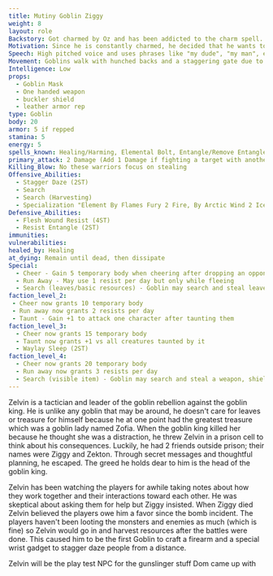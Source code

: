 ```yaml
---
title: Mutiny Goblin Ziggy
weight: 8
layout: role
Backstory: Got charmed by Oz and has been addicted to the charm spell. 
Motivation: Since he is constantly charmed, he decided that he wants to impress Zelvin with his new friends to earn him a spot next to Zelvin.
Speech: High pitched voice and uses phrases like "my dude", "my man", etc.
Movement: Goblins walk with hunched backs and a staggering gate due to living in small caves and other underground dwellings.
Intelligence: Low
props:
  - Goblin Mask
  - One handed weapon
  - buckler shield
  - leather armor rep
type: Goblin
body: 20
armor: 5 if repped
stamina: 5
energy: 5
spells_known: Healing/Harming, Elemental Bolt, Entangle/Remove Entangle Foot, Charm, Feat of Strength
primary_attack: 2 Damage (Add 1 Damage if fighting a target with another ally)
Killing_Blow: No these warriors focus on stealing
Offensive_Abilities: 
  - Stagger Daze (2ST)
  - Search
  - Search (Harvesting)
  - Specialization "Element By Flames Fury 2 Fire, By Arctic Wind 2 Ice, By Crushing Earth 2 Stone, By Thunders Crash 2 Lightning, By Natures Light 2 Healing, By  Creeping Darkness 2 Harming"
Defensive_Abilities: 
  - Flesh Wound Resist (4ST)
  - Resist Entangle (2ST)
immunities: 
vulnerabilities: 
healed_by: Healing
at_dying: Remain until dead, then dissipate
Special: 
  - Cheer - Gain 5 temporary body when cheering after dropping an opponent.
  - Run Away - May use 1 resist per day but only while fleeing
  - Search (leaves/basic resources) - Goblin may search and steal leaves/basic resources
faction_level_2:
 - Cheer now grants 10 temporary body
 - Run away now grants 2 resists per day
 - Taunt - Gain +1 to attack one character after taunting them
faction_level_3: 
  - Cheer now grants 15 temporary body
  - Taunt now grants +1 vs all creatures taunted by it
  - Waylay Sleep (2ST)
faction_level_4: 
  - Cheer now grants 20 temporary body
  - Run away now grants 3 resists per day 
  - Search (visible item) - Goblin may search and steal a weapon, shield, or other visible item. 
---
```


Zelvin is a tactician and leader of the goblin rebellion against the goblin king. He is unlike any goblin that may be around, he doesn't care for leaves or treasure for himself because he at one point had the greatest treasure which was a goblin lady named Zofia. When the goblin king killed her because he thought she was a distraction, he threw Zelvin in a prison cell to think about his consequences. Luckily, he had 2 friends outside prison; their names were Ziggy and Zekton. Through secret messages and thoughtful planning, he escaped. The greed he holds dear to him is the head of the goblin king. 

Zelvin has been watching the players for awhile taking notes about how they work together and their interactions toward each other. He was skeptical about asking them for help but Ziggy insisted. When Ziggy died Zelvin believed the players owe him a favor since the bomb incident. The players haven't been looting the monsters and enemies as much (which is fine) so Zelvin would go in and  harvest resources after the battles were done. This caused him to be the first Goblin to craft a firearm and a special wrist gadget to stagger daze people from a distance.

Zelvin will be the play test NPC for the gunslinger stuff Dom came up with

